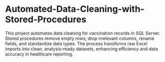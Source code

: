 # Automated-Data-Cleaning-with-Stored-Procedures
This project automates data cleaning for vaccination records in SQL Server. Stored procedures remove empty rows, drop irrelevant columns, rename fields, and standardize data types. The process transforms raw Excel imports into clean, analysis-ready datasets, enhancing efficiency and data accuracy in healthcare reporting.
